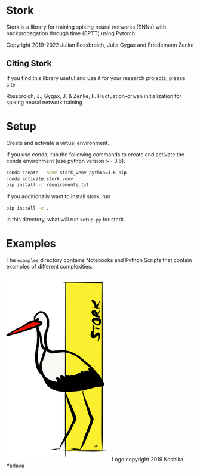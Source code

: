 # Stork

Stork is a library for training spiking neural networks (SNNs) with backpropagation through time (BPTT) using Pytorch.

Copyright 2019-2022 Julian Rossbroich, Julia Gygax and Friedemann Zenke

## Citing Stork

If you find this library useful and use it for your research projects, please cite

Rossbroich, J., Gygax, J. & Zenke, F. Fluctuation-driven initialization for spiking neural network training


# Setup

Create and activate a virtual environment.

If you use conda, run the following commands to create and activate the conda environment (use python version >= 3.6).

```bash
conda create --name stork_venv python=3.6 pip
conda activate stork_venv
pip install -r requirements.txt
```

If you additionally want to install stork, run
```bash
pip install -e .
```
in this directory, what will run `setup.py` for stork.

# Examples

The `examples` directory contains Notebooks and Python Scripts that contain examples of different complexities. 


![Stork Logo](img/stork_logo_small.png)
Logo copyright 2019 Koshika Yadava


